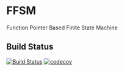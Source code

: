 # FFSM
Function Pointer Based Finite State Machine

## Build Status
[![Build Status](https://travis-ci.org/farrrb/fpbfsm.svg?branch=master)](https://travis-ci.org/farrrb/fpbfsm)
[![codecov](https://codecov.io/gh/farrrb/fpbfsm/branch/master/graph/badge.svg)](https://codecov.io/gh/farrrb/fpbfsm)
